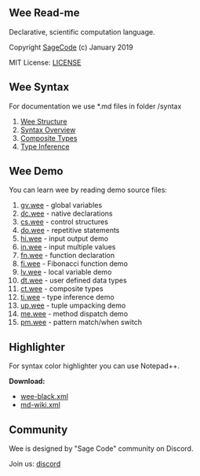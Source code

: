 ## Wee Read-me

Declarative, scientific computation language.

Copyright [SageCode](https://sagecode.net) (c) January 2019 

MIT License: [LICENSE](LICENSE)

## Wee Syntax

For documentation we use *.md files in folder /syntax

1. [Wee Structure](syntax/structure.md)
1. [Syntax Overview](syntax/syntax.md)
1. [Composite Types](syntax/composite.md)
1. [Type Inference](syntax/inference.md)

## Wee Demo

You can learn wee by reading demo source files:

1. [gv.wee](demo/gv.wee) - global variables
1. [dc.wee](demo/dc.wee) - native declarations
1. [cs.wee](demo/cs.wee) - control structures
1. [do.wee](demo/do.wee) - repetitive statements
1. [hi.wee](demo/hi.wee) - input output demo
1. [in.wee](demo/in.wee) - input multiple values
1. [fn.wee](demo/fn.wee) - function declaration
1. [fi.wee](demo/fi.wee) - Fibonacci function demo 
1. [lv.wee](demo/lv.wee) - local variable demo
1. [dt.wee](demo/dt.wee) - user defined data types
1. [ct.wee](demo/ct.wee) - composite types
1. [ti.wee](demo/ti.wee) - type inference demo
1. [up.wee](demo/up.wee) - tuple umpacking demo
1. [me.wee](demo/me.wee) - method dispatch demo
1. [pm.wee](demo/pm.wee) - pattern match/when switch

## Highlighter

For syntax color highlighter you can use Notepad++.

**Download:**
 
* [wee-black.xml](color/wee-black.xml)
* [md-wiki.xml](color/md-wiki.xml)

## Community

Wee is designed by "Sage Code" community on Discord.

Join us: [discord](https://discord.gg/sNrcHur)
